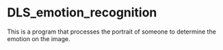 # DLS_emotion_recognition
This is a program that processes the portrait of someone to determine the emotion on the image.
